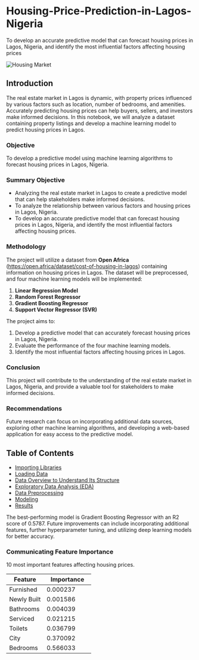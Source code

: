 # Housing-Price-Prediction-in-Lagos-Nigeria
To develop an accurate predictive model that can forecast housing prices in Lagos, Nigeria, and identify the most influential factors affecting housing prices

![Housing Market](https://i.postimg.cc/43tF36JH/LAGOS.jpg)

## Introduction
The real estate market in Lagos is dynamic, with property prices influenced by various factors such as location, number of bedrooms, and amenities. Accurately predicting housing prices can help buyers, sellers, and investors make informed decisions. In this notebook, we will analyze a dataset containing property listings and develop a machine learning model to predict housing prices in Lagos.

### Objective
To develop a predictive model using machine learning algorithms to forecast housing prices in Lagos, Nigeria.

### Summary Objective
- Analyzing the real estate market in Lagos to create a predictive model that can help stakeholders make informed decisions.
- To analyze the relationship between various factors and housing prices in Lagos, Nigeria.
- To develop an accurate predictive model that can forecast housing prices in Lagos, Nigeria, and identify the most influential factors affecting housing prices.

### Methodology
The project will utilize a dataset from **Open Africa** (https://open.africa/dataset/cost-of-housing-in-lagos) containing information on housing prices in Lagos. The dataset will be preprocessed, and four machine learning models will be implemented:

1. **Linear Regression Model**
2. **Random Forest Regressor**
3. **Gradient Boosting Regressor**
4. **Support Vector Regressor (SVR)**

The project aims to:
1. Develop a predictive model that can accurately forecast housing prices in Lagos, Nigeria.
2. Evaluate the performance of the four machine learning models.
3. Identify the most influential factors affecting housing prices in Lagos.

### Conclusion
This project will contribute to the understanding of the real estate market in Lagos, Nigeria, and provide a valuable tool for stakeholders to make informed decisions.

### Recommendations
Future research can focus on incorporating additional data sources, exploring other machine learning algorithms, and developing a web-based application for easy access to the predictive model.

## Table of Contents

- [Importing Libraries](#importing-libraries)
- [Loading Data](#loading-data)
- [Data Overview to Understand Its Structure](#data-overview-to-understand-its-structure)
- [Exploratory Data Analysis (EDA)](#exploratory-data-analysis-eda)
- [Data Preprocessing](#data-preprocessing)
- [Modeling](#modeling)
- [Results](#results)


The best-performing model is Gradient Boosting Regressor with an R2 score of 0.5787.
Future improvements can include incorporating additional features,
further hyperparameter tuning, and utilizing deep learning models for better accuracy.

### Communicating Feature Importance
10 most important features affecting housing prices.

| Feature          | Importance   |
|-------------------|-----------------|
| Furnished        | 0.000237        |
| Newly Built      | 0.001586        |
| Bathrooms        | 0.004039        |
| Serviced         | 0.021215        |
| Toilets          | 0.036799        |
| City             | 0.370092        |
| Bedrooms         | 0.566033        |

